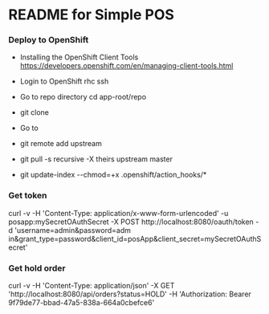 README for Simple POS
==========================

### Deploy to OpenShift

* Installing the OpenShift Client Tools https://developers.openshift.com/en/managing-client-tools.html

* Login to OpenShift rhc ssh <app name>

* Go to repo directory cd app-root/repo

* git clone <git url>

* Go to <git directory>

* git remote add upstream <git url> 
 
* git pull -s recursive -X theirs upstream master

* git update-index --chmod=+x .openshift/action_hooks/*

### Get token
curl -v -H 'Content-Type: application/x-www-form-urlencoded' -u posapp:mySecretOAuthSecret -X POST http://localhost:8080/oauth/token -d 'username=admin&password=adm in&grant_type=password&client_id=posApp&client_secret=mySecretOAuthSecret'

### Get hold order
curl -v -H 'Content-Type: application/json' -X GET 'http://localhost:8080/api/orders?status=HOLD' -H 'Authorization: Bearer 9f79de77-bbad-47a5-838a-664a0cbefce6'


